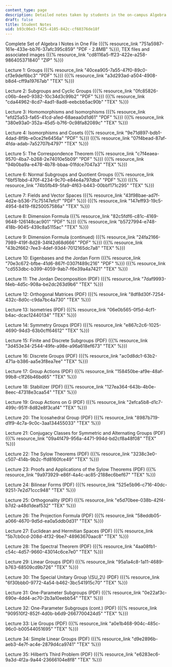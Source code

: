 ```yaml
---
content_type: page
description: Detailed notes taken by students in the on-campus Algebra I class.
draft: false
title: Student Notes
uid: b93c06e3-f425-4105-842c-cf60376de18f
---
```

Complete Set of Algebra I Notes in One File ({{% resource_link "751a5987-161e-433e-bb76-37afc395c859" "PDF - 2.8MB" %}}), TEX files and associated images ({{% resource_link "cd8116a5-ff23-422e-a258-986405371840" "ZIP" %}})

Lecture 1: Groups ({{% resource_link "40cea905-7a55-47f0-89c0-cf3e9def6bc3" "PDF" %}}) ({{% resource_link "a3d293ad-a504-4908-b8d4-cff9a19767ab" "TEX" %}})

Lecture 2: Subgroups and Cyclic Groups ({{% resource_link "0fc85826-c06b-4ee0-9382-10c34d3c99b2" "PDF" %}}) ({{% resource_link "cda44962-8cd7-4ad1-8ad8-eebcbb5ac90b" "TEX" %}})

Lecture 3: Homomorphisms and Isomorphisms ({{% resource_link "efd25a53-fa65-41cd-a1ed-68aeaa0d1d61" "PDF" %}}) ({{% resource_link "380e93a0-352a-45d5-b7f6-0c98fa82089c" "TEX" %}})

Lecture 4: Isomorphisms and Cosets ({{% resource_link "9e71d897-bdb1-4dad-8f9b-e0ce2fe6456a" "PDF" %}}) ({{% resource_link "07f4bead-87af-4fda-adab-7a52707b4797" "TEX" %}})

Lecture 5: The Correspondence Theorem ({{% resource_link "c7f4eaea-9570-4ba7-b268-2e74010e5b09" "PDF" %}}) ({{% resource_link "94b0ba9a-e478-4b78-bbaa-01fdce7047a3" "TEX" %}})

Lecture 6: Normal Subgroups and Quotient Groups ({{% resource_link "6bf51bbd-470f-4234-9c70-e84e4a797dba" "PDF" %}}) ({{% resource_link "74b5fb49-5fa9-4f63-b443-00bbf171c295" "TEX" %}})

Lecture 7: Fields and Vector Spaces ({{% resource_link "43f98bae-ad7f-4d2e-b536-71c75147efcf" "PDF" %}}) ({{% resource_link "147eff93-19c5-4954-8419-f8250057586a" "TEX" %}})

Lecture 8: Dimension Formula ({{% resource_link "82c5fdf6-c81c-4169-9648-126148cac901" "PDF" %}}) ({{% resource_link "b5727994-e748-418b-9045-439c8a5115ac" "TEX" %}})

Lecture 9: Dimension Formula (continued) ({{% resource_link "24fa2166-7989-419f-8d28-34f42d68d666" "PDF" %}}) ({{% resource_link "43b2f662-7ee3-4def-93d4-7012165dc7a8" "TEX" %}})

Lecture 10: Eigenbases and the Jordan Form ({{% resource_link "70e3c672-bfbe-41d6-867f-0307f489c216" "PDF" %}}) ({{% resource_link "cd553dbc-b399-4059-9ab7-f6e39a4a7421" "TEX" %}})

Lecture 11: The Jordan Decomposition (PDF) ({{% resource_link "7daf9993-f4eb-4d5c-908a-be2dc263d9b6" "TEX" %}})

Lecture 12: Orthogonal Matrices (PDF) ({{% resource_link "8df8d30f-7254-432c-8d0c-c9da7bc4a730" "TEX" %}})

Lecture 13: Isometries (PDF) ({{% resource_link "06e0b565-0f5d-4cf1-b4ac-dcac12440134" "TEX" %}})

Lecture 14: Symmetry Groups (PDF) ({{% resource_link "e867c2c6-1025-4690-94d3-63b0cff64612" "TEX" %}})

Lecture 15: Finite and Discrete Subgroups (PDF) ({{% resource_link "3d453e34-2544-49fe-a98e-a96a618ef673" "TEX" %}})

Lecture 16: Discrete Groups (PDF) ({{% resource_link "ac0d8dc1-63b2-471a-b386-aa5e3f8ea7ee" "TEX" %}})

Lecture 17: Group Actions (PDF) ({{% resource_link "158450be-af9e-48af-99b8-c1f26b46bd65" "TEX" %}})

Lecture 18: Stabilizer (PDF) ({{% resource_link "127ea364-643b-4b0e-8eec-47318e3caa54" "TEX" %}})

Lecture 19: Group Actions on G (PDF) ({{% resource_link "2efca5b8-d1c7-499c-951f-8d82e8f3caf4" "TEX" %}})

Lecture 20: The Icosahedral Group (PDF) ({{% resource_link "8987b719-d1f9-4c7a-9c0c-3aa134455033" "TEX" %}})

Lecture 21: Conjugacy Classes for Symmetric and Alternating Groups (PDF) ({{% resource_link "09a4f479-956a-4471-994d-bd2cf8a48f08" "TEX" %}})

Lecture 22: The Sylow Theorems (PDF) ({{% resource_link "3238c3e0-c507-414b-9b2c-ffd8160fce49" "TEX" %}})

Lecture 23: Proofs and Applications of the Sylow Theorems (PDF) ({{% resource_link "9a973929-e86f-4a4c-ac85-2188ec6bef67" "TEX" %}})

Lecture 24: Bilinear Forms (PDF) ({{% resource_link "525e5b96-c716-40dc-9251-7e2d71ccc948" "TEX" %}})

Lecture 25: Orthogonality (PDF) ({{% resource_link "e5d70bee-038b-42f4-b7d2-a48d1deaf532" "TEX" %}})

Lecture 26: The Projection Formula (PDF) ({{% resource_link "58eddb05-a066-4670-9d5d-ea0a5ddb0d31" "TEX" %}})

Lecture 27: Euclidean and Hermitian Spaces (PDF) ({{% resource_link "5b7cb0cd-208d-4f32-9be7-48963670aac8" "TEX" %}})

Lecture 28: The Spectral Theorem (PDF) ({{% resource_link "4aa08fb1-c54c-4d57-9660-43014c6ce7e0" "TEX" %}})

Lecture 29: Linear Groups (PDF) ({{% resource_link "95a1a4c8-1a11-4689-b763-68509cd9b726" "TEX" %}})

Lecture 30: The Special Unitary Group \\(SU_2\\) (PDF) ({{% resource_link "6f30bbb0-9772-4a54-b462-3bc541915c70" "TEX" %}})

Lecture 31: One-Parameter Subgroups (PDF) ({{% resource_link "0e22af3c-690e-4dd4-ac70-2b3a10eebb54" "TEX" %}})

Lecture 32: One-Parameter Subgroups (cont.) (PDF) ({{% resource_link "909510f2-852f-4d0b-b6d9-2667700424d5" "TEX" %}})

Lecture 33: Lie Groups (PDF) ({{% resource_link "a0e1b468-904c-485c-96c0-b00544051695" "TEX" %}})

Lecture 34: Simple Linear Groups (PDF) ({{% resource_link "d9e2896b-aeb3-4e7f-ac4e-2879d4ca9741" "TEX" %}})

Lecture 35: Hilbert’s Third Problem (PDF) ({{% resource_link "e6283ec6-9a3d-4f2a-9a44-23666104e8f8" "TEX" %}})